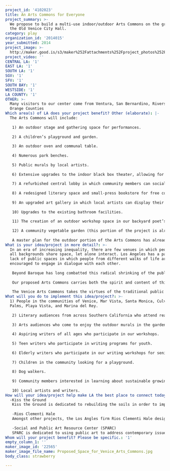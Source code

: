 ```yaml
---
project_id: '4102023'
title: An Arts Commons for Everyone
project_summary: >-
  We propose to build a multi-use indoor/outdoor Arts Commons on the grounds of
  the Old Venice City Hall.
category: play
organization_id: '2014015'
year_submitted: 2014
project_image: >-
  http://maker.good.is/s3/maker%252Fattachments%252Fproject_photos%252Fimages%252F22565%252Fdisplay%252FProposed_Space_for_Venice_Arts_Commons.jpg=c570x385
project_video: ''
CENTRAL LA: '1'
EAST LA: '1'
SOUTH LA: '1'
SGV: '1'
SFV: '1'
SOUTH BAY: '1'
WESTSIDE: '1'
LA COUNTY: '1'
OTHER: >-
  Many visitors to our center come from Ventura, San Bernardino, Riverside, and
  Orange Counties
Which area(s) of LA does your project benefit? Other (elaborate): |-
  The Arts Commons will include:
   
   1) An outdoor stage and gathering space for performances.
   
   2) A children’s playground and garden.
   
   3) An outdoor oven and communal table.
   
   4) Numerous park benches.
   
   5) Public murals by local artists.
   
   6) Extensive upgrades to the indoor black box theater, allowing for more diverse and higher-quality literary readings, theatrical and musical perfomances, film festivals, and other community events.
   
   7) A refurbished central lobby in which community members can socialize and enjoy refreshments after attending an event or participating in a workshop.
   
   8) A redesigned literary space and small-press bookstore for free community writing workshops.
   
   9) An upgraded art gallery in which local artists can display their work.
   
   10) Upgrades to the existing bathroom facilities.
   
   11) The creation of an outdoor workshop space in our backyard poet’s garden, allowing us to offer an increased number of free writing workshops and literary seminars that cover a wider array of genres and themes. 
   
   12) A community vegetable garden (this portion of the project is already under construction, and will be completed regardless of whether or not we receive funding).
   
   A master plan for the outdoor portion of the Arts Commons has already been prepared by the noted design firm Rios Clementi Hale. One major portion of the project – the community vegetable garden – has already commenced under the direction of our partner organization, Kiss the Ground. Given funding, community volunteers organized by ourselves and Kiss the Ground, will begin construction on the rest of the proposed Arts Commons. Most of the landscaping, as well as construction of the outdoor performance space and community table,will be done by volunteers. Professionals will be used to wire the outdoor performance space for sound and lighting, to upgrade the indoor theater, and to improve restroom facilities. We and our partner organizations hold a lease on the land and have secured all necessary permits, so all that we require is the necessary funding to begin construction.
What is your idea/project in more detail?: >-
  In an era of increasing inequality, there are few venues in which people of
  all backgrounds share space, let alone interact. Los Angeles has a particular
  lack of public spaces in which people from different walks of life are
  encouraged to engage in dialogue with each other.
   
   Beyond Baroque has long combatted this radical shrinking of the public sphere by offering high-quality weekly writing workshops that are free of charge to the community. In these workshops, creative professionals working on their novels often come in contact with with restaurant servers looking to tell their own stories, lawyers receive feedback on their poetry from nannies, and the elderly exchange drafts of short-stories with teens. 
   
   Our proposed Arts Commons carries both the spirit and content of this programming out into the open air by creating an arts park along Venice boulevard in Venice. This park will provide a beautiful outdoor space in which people can gather for outdoor workshops and performances, collaborate on growing vegetables in a community garden, have fun in a playground, or just relax over a nice picnic. In turn, visitors to the park can wander inside to Beyond Baroque to enjoy a reading or concert in our refurbished indoor theater, socialize over a refreshment in our lobby, or peruse our small-press bookstore. Or they can move next door to take in the art presented by our sister organization, the Social and Public Art Resource Center (SPARC).
   
   The Venice Arts Commons takes the virtues of the traditional public park – a safe space in which different kinds of people can relax and mingle – and reimagines the park as a participatory venue for people to engage in artistic and educational dialog with their community. By bringing performances, readings, concerts, interactive writing workshops, and other kinds of art-making out into the open alongside a community garden, playground, and picnic area, the Venice Arts Commons will serve as a vital civic space not only for the Venice community, but for arts audiences from across the city. We believe it will serve as a model for other community arts centers and public spaces across the city, making Los Angeles in 2050 a city in which the arts are are interwoven into the public and civic life of the city.
What will you do to implement this idea/project?: >-
  1) People in the communities of Venice, Mar Vista, Santa Monica, Culver City,
  Palms, Playa Vista, and Marina del Rey.
   
   2) Literary audiences from across Southern California who attend readings and performances in either the outdoor or indoor theaters.
   
   3) Arts audiences who come to enjoy the outdoor murals in the garden, the art on display in our art gallery, or who visit Social and Public Art Resource Center next door.
   
   4) Aspiring writers of all ages who participate in our workshops.
   
   5) Teen writers who participate in writing programs for youth.
   
   6) Elderly writers who participate in our writing workshops for seniors.
   
   7) Children in the community looking for a playground.
   
   8) Dog walkers.
   
   9) Community members interested in learning about sustainable growing practices in the community garden planted by Kiss the Ground.
   
   10) Local artists and writers.
How will your idea/project help make LA the best place to connect today? In LA2050?: |-
  -Kiss the Ground
   Kiss the Ground is dedicated to rebuilding the soils in order to improve human and planetary health. They have spearheaded the idea to transform the outdoor grounds into a public space, and are currently digging a community vegetable garden that will be the first component of the proposed Arts Commons.
   
   -Rios Clementi Hale
   Amongst other projects, the Los Angles firm Rios Clementi Hale designed L.A.’s recently opened Grand Park. Working with Kiss the Ground, they created the plan for the Arts Commons and community vegetable garden.
   
   -Social and Public Art Resource Center (SPARC)
   SPARC is dedicated to using public art to address contemporary issues and questions of social memory. It shares the grounds of the Old Venice City Hall with Beyond Baroque and its arts programming is an essential component of the proposed Arts Commons. SPARC has committed to the design plan created by Rios Clementi Hale.
Whom will your project benefit? Please be specific.: '1'
empty_column_1: ''
maker_image_id: '22565'
maker_image_file_name: Proposed_Space_for_Venice_Arts_Commons.jpg
body_class: strawberry

---
```

